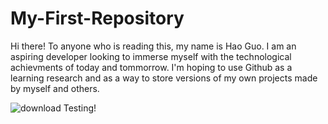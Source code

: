 # My-First-Repository
Hi there! To anyone who is reading this, my name is Hao Guo. I am an aspiring developer looking to immerse myself with the technological achievments of today and tommorrow.
I'm hoping to use Github as a learning research and as a way to store versions of my own projects made by myself and others.

![download](https://github.com/2gigadestroyer2/My-First-Repository/assets/167665920/95203e42-7a6e-4d2b-852b-044ea94772f6)
Testing!
